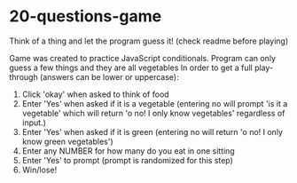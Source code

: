 # 20-questions-game
Think of a thing and let the program guess it! (check readme before playing)


Game was created to practice JavaScript conditionals. Program can only guess a few things and they are all vegetables
In order to get a full play-through (answers can be lower or uppercase):
1. Click 'okay' when asked to think of food
2. Enter 'Yes' when asked if it is a vegetable (entering no will prompt 'is it a vegetable' which will
    return 'o no! I only know vegetables' regardless of input.)
3. Enter 'Yes' when asked if it is green (entering no will return 'o no! I only know green vegetables')
4. Enter any NUMBER for how many do you eat in one sitting
5. Enter 'Yes' to prompt (prompt is randomized for this step)
6. Win/lose!
